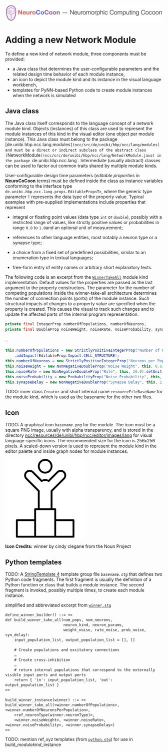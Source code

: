 ![NeuroCoCoon - Neuromorphic Computing CoCoon](assets/ncc_title_full.png)

# Adding a new Network Module

To define a new kind of network module, three components must be provided:

* a Java class that determines the user-configurable parameters and the related design time behavior of each module
  instance,
* an icon to depict the module kind and its instance in the visual language workbench,
* templates for PyNN-based Python code to create module instances when the network is simulated

## Java class

The Java class itself corresponds to the language concept of a network module kind. Objects (instances) of this class
are used to represent the module instances of this kind in the visual editor (one object per module instance).
This Java class must belong to the package [de.unibi.hbp.ncc.lang.modules`](ncc/src/de/unibi/hbp/ncc/lang/modules)
and must be a direct or indirect subclass of the abstract class
[`NetworkModule`](ncc/src/de/unibi/hbp/ncc/lang/NetworkModule.java) in the package `de.unibi.hbp.ncc.lang`.
Intermediate (usually abstract) classes can be used to factor out common traits shared by multiple module kinds.

User-configurable design time parameters (*editable properties* in **NeuroCoCoon** terms) must be defined inside the
class as instance variables conforming to the interface type `de.unibi.hbp.ncc.lang.props.EditableProp<T>`, where the
generic type parameter `T` represents the data type of the property value. Typical examples with pre-supplied
implementations include properties that represent

* integral or floating point values (data type `int` or `double`), possibly with a restricted range of values,
  like strictly positive values or probabilities in range `0.0` to `1.0`and an optional unit of measurement;

* references to other language entities, most notably a neuron type or a synapse type;

* a choice from a fixed set of predefined possibilities, similar to an enumeration type in textual languages;

* free-form entry of entity names or arbitrary short explanatory texts.

The following code is an excerpt from the [`WinnerTakeAll`](ncc/src/de/unibi/hbp/ncc/lang/modules/WinnerTakeAll.java)
module kind implementation. Default values for the properties are passed as the last argument to the property
constructors. The parameter for the number of competing populations inside the winner-take-all architecture
determines the number of connection points (ports) of the module instance. Such structural impacts of changes to a
property value are specified when the property is created. This causes the visual to track such changes and to update
the affected parts of the internal program representation. 

``` Java
private final IntegerProp numberOfPopulations, numberOfNeurons;
private final DoubleProp noiseWeight, noiseRate, noiseProbability, synapseDelay;

…

this.numberOfPopulations = new StrictlyPositiveIntegerProp("Number of Outcomes", this, 3)
    .addImpact(EditableProp.Impact.CELL_STRUCTURE);
this.numberOfNeurons = new StrictlyPositiveIntegerProp("Neurons per Population", this, 5);
this.noiseWeight = new NonNegativeDoubleProp("Noise Weight", this, 0.01);
this.noiseRate = new NonNegativeDoubleProp("Rate", this, 20.0).setUnit("Hz");
this.noiseProbability = new ProbabilityProp("Noise Probability", this, 0.7);
this.synapseDelay = new NonNegativeDoubleProp("Synapse Delay", this, 1.0).setUnit("ms");
``` 

TODO: inner class `Creator` and short internal name `resourceFileBaseName` for the module kind, which is used as the
basename for the other two files.

## Icon

TODO: A graphical icon *`basename.png`* for the module. The icon must be a square PNG image, usually with alpha transparency, and
is stored in the directory
[ncc/resources/de/unibi/hbp/ncc/editor/images/lang](ncc/resources/de/unibi/hbp/ncc/editor/images/lang)
for visual language-specific icons. The recommended size for the icon is 256x256 pixels. A scaled-down version is
used to represent the module kind in the editor palette and inside graph nodes for module instances.

![Example module icon at recommended size](ncc/resources/de/unibi/hbp/ncc/editor/images/lang/winner.png "Example module icon at recommended size 256x256")

**Icon Credits:** winner by cindy clegane from the Noun Project

## Python templates

TODO: A [StringTemplate 4][ST4-Syntax] template group file *`basename.stg`* that defines two Python code fragments.
The first fragment is usually the definition of a Python function or class that builds a module instance.
The second fragment is invoked, possibly multiple times, to create each module instance.

simplified and abbreviated excerpt from [`winner.stg`](ncc/src/de/unibi/hbp/ncc/lang/modules/winner.stg)
```
define_winner_builder() ::= <<
def build_winner_take_all(num_pops, num_neurons,
                          neuron_kind, neuron_params,
                          weight_noise, rate_noise, prob_noise, syn_delay):
    input_population_list, output_population_list = [], []
    
    # Create populations and excitatory connections
    …
    # Create cross-inhibition
    …
    # return internal populations that correspond to the externally visible input ports and output ports
    return { 'in': input_population_list, 'out': output_population_list }
>>

build_winner_instance(winner) ::= <<
build_winner_take_all(<winner.numberOfPopulations>, <winner.numberOfNeuronsPerPopulation>,
    <ref_neuronType(winner.neuronType)>,
    <winner.noiseWeight>, <winner.noiseRate>, <winner.noiseProbability>, <winner.synapseDelay>)
>>
```

TODO: mention ref_xyz templates (from [`python.stg`](ncc/resources/de/unibi/hbp/ncc/resources/python.stg)) for use in build_*modulekind*_instance

[ST4-Syntax]: https://github.com/antlr/stringtemplate4/blob/master/doc/cheatsheet.md
